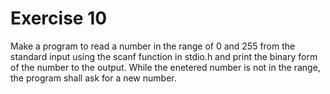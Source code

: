 # Exercise 10

Make a program to read a number in the range of 0 and 255 from the standard
input using the scanf function in stdio.h and print the binary form of the
number to the output. While the enetered number is not in the range, the
program shall ask for a new number.
